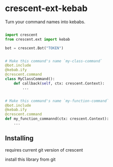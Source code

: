 # crescent-ext-kebab

Turn your command names into kebabs.

```python

import crescent
from crescent.ext import kebab

bot = crescent.Bot("TOKEN")


# Make this command's name `my-class-command`
@bot.include
@kebab.ify
@crescent.command
class MyClassCommand():
    def callback(self, ctx: crescent.Context):
        ...


# Make this command's name `my-function-command`
@bot.include
@kebab.ify
@crescent.command
def my_function_commannd(ctx: crescent.Context):
    ...

```

## Installing
requires current git version of crescent

install this library from git
